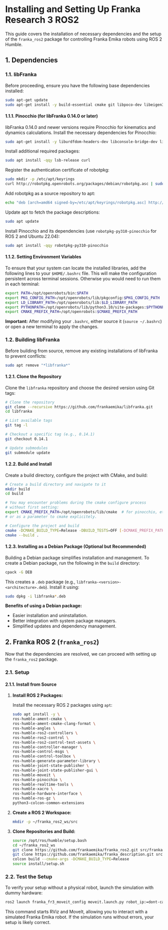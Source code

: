 # Installing and Setting Up Franka Research 3 ROS2

This guide covers the installation of necessary dependencies and the setup of the `franka_ros2` package for controlling Franka Emika robots using ROS 2 Humble.

## 1. Dependencies

### 1.1. libFranka

Before proceeding, ensure you have the following base dependencies installed:

```bash
sudo apt-get update
sudo apt-get install -y build-essential cmake git libpoco-dev libeigen3-dev dpkg
```

#### 1.1.1. Pinocchio (for libFranka 0.14.0 or later)

libFranka 0.14.0 and newer versions require Pinocchio for kinematics and dynamics calculations. Install the necessary dependencies for Pinocchio:

```bash
sudo apt-get install -y liburdfdom-headers-dev libconsole-bridge-dev libtinyxml2-dev
```

Install additional required packages:

```bash
sudo apt install -qqy lsb-release curl
```

Register the authentication certificate of robotpkg:

```bash
sudo mkdir -p /etc/apt/keyrings
curl http://robotpkg.openrobots.org/packages/debian/robotpkg.asc | sudo tee /etc/apt/keyrings/robotpkg.asc
```

Add robotpkg as a source repository to apt:

```bash
echo "deb [arch=amd64 signed-by=/etc/apt/keyrings/robotpkg.asc] http://robotpkg.openrobots.org/packages/debian/pub $(lsb_release -cs) robotpkg" | sudo tee /etc/apt/sources.list.d/robotpkg.list
```

Update apt to fetch the package descriptions:

```bash
sudo apt update
```

Install Pinocchio and its dependencies (use `robotpkg-py310-pinocchio` for ROS 2 and Ubuntu 22.04):

```bash
sudo apt install -qqy robotpkg-py310-pinocchio
```

#### 1.1.2. Setting Environment Variables

To ensure that your system can locate the installed libraries, add the following lines to your `$HOME/.bashrc` file. This will make the configuration persistent across terminal sessions. Otherwise you would need to run them in each terminal:

```bash
export PATH=/opt/openrobots/bin:$PATH
export PKG_CONFIG_PATH=/opt/openrobots/lib/pkgconfig:$PKG_CONFIG_PATH
export LD_LIBRARY_PATH=/opt/openrobots/lib:$LD_LIBRARY_PATH
export PYTHONPATH=/opt/openrobots/lib/python3.10/site-packages:$PYTHONPATH # Adapt your desired python version here
export CMAKE_PREFIX_PATH=/opt/openrobots:$CMAKE_PREFIX_PATH
```

**Important:**  After modifying your `.bashrc`, either source it (`source ~/.bashrc`) or open a new terminal to apply the changes.

### 1.2. Building libFranka

Before building from source, remove any existing installations of libFranka to prevent conflicts:

```bash
sudo apt remove "*libfranka*"
```

#### 1.2.1. Clone the Repository

Clone the `libfranka` repository and choose the desired version using Git tags:

```bash
# Clone the repository
git clone --recursive https://github.com/frankaemika/libfranka.git
cd libfranka

# List available tags
git tag -l

# Checkout a specific tag (e.g., 0.14.1)
git checkout 0.14.1

# Update submodules
git submodule update
```

#### 1.2.2. Build and Install

Create a build directory, configure the project with CMake, and build:

```bash
# Create a build directory and navigate to it
mkdir build
cd build

# You may encounter problems during the cmake configure process
# without first setting:
export CMAKE_PREFIX_PATH=/opt/openrobots/lib/cmake  # for pinocchio, etc...
# or as a parameter to cmake explicitely.

# Configure the project and build
cmake -DCMAKE_BUILD_TYPE=Release -DBUILD_TESTS=OFF [-DCMAKE_PREFIX_PATH=/opt/openrobots/lib/cmake] ..
cmake --build .
```

#### 1.2.3. Installing as a Debian Package (Optional but Recommended)

Building a Debian package simplifies installation and management. To create a Debian package, run the following in the `build` directory:

```bash
cpack -G DEB
```

This creates a `.deb` package (e.g., `libfranka-<version>-<architecture>.deb`). Install it using:

```bash
sudo dpkg -i libfranka*.deb
```

**Benefits of using a Debian package:**

-   Easier installation and uninstallation.
-   Better integration with system package managers.
-   Simplified updates and dependency management.

## 2. Franka ROS 2 (`franka_ros2`)

Now that the dependencies are resolved, we can proceed with setting up the `franka_ros2` package.

### 2.1. Setup

#### 2.1.1. Install from Source

1. **Install ROS 2 Packages:**

    Install the necessary ROS 2 packages using `apt`:
    ```bash
    sudo apt install -y \
    ros-humble-ament-cmake \
    ros-humble-ament-cmake-clang-format \
    ros-humble-angles \
    ros-humble-ros2-controllers \
    ros-humble-ros2-control \
    ros-humble-ros2-control-test-assets \
    ros-humble-controller-manager \
    ros-humble-control-msgs \
    ros-humble-control-toolbox \
    ros-humble-generate-parameter-library \
    ros-humble-joint-state-publisher \
    ros-humble-joint-state-publisher-gui \
    ros-humble-moveit \
    ros-humble-pinocchio \
    ros-humble-realtime-tools \
    ros-humble-xacro \
    ros-humble-hardware-interface \
    ros-humble-ros-gz \
    python3-colcon-common-extensions
    ```

2. **Create a ROS 2 Workspace:**

    ```bash
    mkdir -p ~/franka_ros2_ws/src
    ```

3. **Clone Repositories and Build:**

    ```bash
    source /opt/ros/humble/setup.bash
    cd ~/franka_ros2_ws
    git clone https://github.com/frankaemika/franka_ros2.git src/franka_ros2
    git clone https://github.com/frankaemika/franka_description.git src/franka_description
    colcon build --cmake-args -DCMAKE_BUILD_TYPE=Release
    source install/setup.sh
    ```

### 2.2. Test the Setup

To verify your setup without a physical robot, launch the simulation with dummy hardware:

```bash
ros2 launch franka_fr3_moveit_config moveit.launch.py robot_ip:=dont-care use_fake_hardware:=true
```

This command starts RViz and MoveIt, allowing you to interact with a simulated Franka Emika robot. If the simulation runs without errors, your setup is likely correct.
